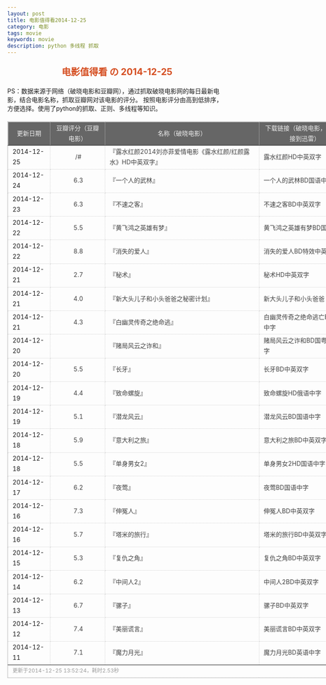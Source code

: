 ```yaml
---
layout: post
title: 电影值得看2014-12-25
category: 电影
tags: movie
keywords: movie 
description: python 多线程 抓取
---
```

<h2 style="text-align:center;color:#D54E21;margin:20px auto">电影值得看 の 2014-12-25</h2>
<div>PS：数据来源于网络（破晓电影和豆瓣网），通过抓取破晓电影网的每日最新电影，结合电影名称，抓取豆瓣网对该电影的评分。
按照电影评分由高到低排序，方便选择。使用了python的抓取、正则、多线程等知识。</div>
<table id="movietb">
	<thead>
		<tr>
			<td min-width="100px">更新日期</td>
			<td min-width="100px">豆瓣评分（豆瓣电影）</td>
			<td min-width="300px">名称（破晓电影）</td>
			<td>下载链接（破晓电影，复制链接到迅雷）</td>
		</tr>
	</thead>
	<tbody>
		<tr>
			<td>2014-12-25</td>
			<td style="color:#FF5138!important;text-align:center;"><a href="0" target="_blank">/#</a></td>
			<td>『<a href="http://www.poxiao.com/movie/37906.html" target="_blank">露水红颜2014刘亦菲爱情电影《露水红颜/红颜露水》HD中英双字</a>』</td>
			<td><a href="ftp://1:1@p13.poxiao.com:8202/[www.poxiao.com破晓电影]露水红颜HD中英双字.rmvb" target="_blank">露水红颜HD中英双字</a></td>
		</tr>
				<tr>
			<td>2014-12-24</td>
			<td style="color:#FF5138!important;text-align:center;"><a href="http://movie.douban.com/subject/24695277/" target="_blank">6.3</a></td>
			<td>『<a href="http://www.poxiao.com/movie/37804.html" target="_blank">一个人的武林</a>』</td>
			<td><a href="ftp://4:4@p13.poxiao.com:8202/[www.poxiao.com破晓电影]一个人的武林BD国语中字.rmvb" target="_blank">一个人的武林BD国语中字</a></td>
		</tr>
				<tr>
			<td>2014-12-23</td>
			<td style="color:#FF5138!important;text-align:center;"><a href="http://movie.douban.com/subject/25721544/" target="_blank">6.3</a></td>
			<td>『<a href="http://www.poxiao.com/movie/37900.html" target="_blank">不速之客</a>』</td>
			<td><a href="ftp://7:7@p13.poxiao.com:8202/[www.poxiao.com破晓电影]不速之客BD中英双字.rmvb" target="_blank">不速之客BD中英双字</a></td>
		</tr>
				<tr>
			<td>2014-12-22</td>
			<td style="color:#FF5138!important;text-align:center;"><a href="http://movie.douban.com/subject/25444447/" target="_blank">5.5</a></td>
			<td>『<a href="http://www.poxiao.com/movie/37901.html" target="_blank">黄飞鸿之英雄有梦</a>』</td>
			<td><a href="ftp://6:6@p13.poxiao.com:8202/[www.poxiao.com破晓电影]黄飞鸿之英雄有梦BD国语中字.rmvb" target="_blank">黄飞鸿之英雄有梦BD国语中字</a></td>
		</tr>
				<tr>
			<td>2014-12-22</td>
			<td style="color:#FF5138!important;text-align:center;"><a href="http://movie.douban.com/subject/21318488/" target="_blank">8.8</a></td>
			<td>『<a href="http://www.poxiao.com/movie/37899.html" target="_blank">消失的爱人</a>』</td>
			<td><a href="ftp://5:5@p13.poxiao.com:8202/[www.poxiao.com破晓电影]消失的爱人BD特效中英双字.rmvb" target="_blank">消失的爱人BD特效中英双字</a></td>
		</tr>
				<tr>
			<td>2014-12-21</td>
			<td style="color:#FF5138!important;text-align:center;"><a href="http://movie.douban.com/subject/25969095/" target="_blank">2.7</a></td>
			<td>『<a href="http://www.poxiao.com/movie/37897.html" target="_blank">秘术</a>』</td>
			<td><a href="ftp://3:3@p13.poxiao.com:8202/[www.poxiao.com破晓电影]秘术HD中英双字.rmvb" target="_blank">秘术HD中英双字</a></td>
		</tr>
				<tr>
			<td>2014-12-21</td>
			<td style="color:#FF5138!important;text-align:center;"><a href="http://movie.douban.com/subject/25966045/" target="_blank">4.0</a></td>
			<td>『<a href="http://www.poxiao.com/movie/37895.html" target="_blank">新大头儿子和小头爸爸之秘密计划</a>』</td>
			<td><a href="ftp://1:1@p13.poxiao.com:8202/[www.poxiao.com破晓电影]新大头儿子和小头爸爸之秘密计划BD国语中字.mkv" target="_blank">新大头儿子和小头爸爸</a></td>
		</tr>
				<tr>
			<td>2014-12-21</td>
			<td style="color:#FF5138!important;text-align:center;"><a href="http://movie.douban.com/subject/20253940/" target="_blank">4.3</a></td>
			<td>『<a href="http://www.poxiao.com/movie/37898.html" target="_blank">白幽灵传奇之绝命逃</a>』</td>
			<td><a href="ftp://4:4@p13.poxiao.com:8202/[www.poxiao.com破晓电影]白幽灵传奇之绝命逃亡BD英语中字.rmvb" target="_blank">白幽灵传奇之绝命逃亡BD英语中字</a></td>
		</tr>
				<tr>
			<td>2014-12-20</td>
			<td style="color:#FF5138!important;text-align:center;"><a href="http://movie.douban.com/subject/26285776/" target="_blank"></a></td>
			<td>『<a href="http://www.poxiao.com/movie/37896.html" target="_blank">赌局风云之诈和</a>』</td>
			<td><a href="ftp://2:2@p13.poxiao.com:8202/[www.poxiao.com破晓电影]赌局风云之诈和BD国粤双音中字.mkv" target="_blank">赌局风云之诈和BD国粤双音中字</a></td>
		</tr>
				<tr>
			<td>2014-12-20</td>
			<td style="color:#FF5138!important;text-align:center;"><a href="http://movie.douban.com/subject/25770733/" target="_blank">5.5</a></td>
			<td>『<a href="http://www.poxiao.com/movie/37894.html" target="_blank">长牙</a>』</td>
			<td><a href="ftp://5:5@p27.poxiao.com:8201/[www.poxiao.com破晓电影]长牙BD中英双字.rmvb" target="_blank">长牙BD中英双字</a></td>
		</tr>
				<tr>
			<td>2014-12-19</td>
			<td style="color:#FF5138!important;text-align:center;"><a href="http://movie.douban.com/subject/25913634/" target="_blank">4.4</a></td>
			<td>『<a href="http://www.poxiao.com/movie/37893.html" target="_blank">致命螺旋</a>』</td>
			<td><a href="ftp://8:8@p13.poxiao.com:8202/[www.poxiao.com破晓电影]致命螺旋HD俄语中字.rmvb" target="_blank">致命螺旋HD俄语中字</a></td>
		</tr>
				<tr>
			<td>2014-12-19</td>
			<td style="color:#FF5138!important;text-align:center;"><a href="http://movie.douban.com/subject/25810920/" target="_blank">5.1</a></td>
			<td>『<a href="http://www.poxiao.com/movie/37878.html" target="_blank">潜龙风云</a>』</td>
			<td><a href="ftp://7:7@p13.poxiao.com:8202/[www.poxiao.com破晓电影]潜龙风云BD国语中字.rmvb" target="_blank">潜龙风云BD国语中字</a></td>
		</tr>
				<tr>
			<td>2014-12-18</td>
			<td style="color:#FF5138!important;text-align:center;"><a href="http://movie.douban.com/subject/24706496/" target="_blank">5.9</a></td>
			<td>『<a href="http://www.poxiao.com/movie/37889.html" target="_blank">意大利之旅</a>』</td>
			<td><a href="ftp://5:5@p13.poxiao.com:8202/[www.poxiao.com破晓电影]意大利之旅BD中英双字.rmvb" target="_blank">意大利之旅BD中英双字</a></td>
		</tr>
				<tr>
			<td>2014-12-18</td>
			<td style="color:#FF5138!important;text-align:center;"><a href="http://movie.douban.com/subject/21359619/" target="_blank">5.5</a></td>
			<td>『<a href="http://www.poxiao.com/movie/37890.html" target="_blank">单身男女2</a>』</td>
			<td><a href="ftp://6:6@p13.poxiao.com:8202/[www.poxiao.com破晓电影]单身男女2HD国语中字.rmvb" target="_blank">单身男女2HD国语中字</a></td>
		</tr>
				<tr>
			<td>2014-12-17</td>
			<td style="color:#FF5138!important;text-align:center;"><a href="http://movie.douban.com/subject/19962587/" target="_blank">6.2</a></td>
			<td>『<a href="http://www.poxiao.com/movie/37723.html" target="_blank">夜莺</a>』</td>
			<td><a href="ftp://4:4@p13.poxiao.com:8202/[www.poxiao.com破晓电影]夜莺BD国语中字.rmvb" target="_blank">夜莺BD国语中字</a></td>
		</tr>
				<tr>
			<td>2014-12-16</td>
			<td style="color:#FF5138!important;text-align:center;"><a href="http://movie.douban.com/subject/3012013/" target="_blank">7.3</a></td>
			<td>『<a href="http://www.poxiao.com/movie/37886.html" target="_blank">伸冤人</a>』</td>
			<td><a href="ftp://a:a@dx.dl1234.com:8006/[电影天堂www.dy2018.com]伸冤人BD中英双字.rmvb " target="_blank">伸冤人BD中英双字</a></td>
		</tr>
				<tr>
			<td>2014-12-16</td>
			<td style="color:#FF5138!important;text-align:center;"><a href="http://movie.douban.com/subject/21349801/" target="_blank">5.7</a></td>
			<td>『<a href="http://www.poxiao.com/movie/37441.html" target="_blank">塔米的旅行</a>』</td>
			<td><a href="ftp://2:2@p13.poxiao.com:8202/[www.poxiao.com破晓电影]塔米的旅行BD中英双字.rmvb" target="_blank">塔米的旅行BD中英双字</a></td>
		</tr>
				<tr>
			<td>2014-12-15</td>
			<td style="color:#FF5138!important;text-align:center;"><a href="http://movie.douban.com/subject/4092661/" target="_blank">5.3</a></td>
			<td>『<a href="http://www.poxiao.com/movie/37782.html" target="_blank">复仇之角</a>』</td>
			<td><a href="ftp://1:1@p13.poxiao.com:8202/[www.poxiao.com破晓电影]复仇之角BD中英双字.rmvb" target="_blank">复仇之角BD中英双字</a></td>
		</tr>
				<tr>
			<td>2014-12-14</td>
			<td style="color:#FF5138!important;text-align:center;"><a href="http://movie.douban.com/subject/25879014/" target="_blank">6.2</a></td>
			<td>『<a href="http://www.poxiao.com/movie/37881.html" target="_blank">中间人2</a>』</td>
			<td><a href="ftp://4:4@p27.poxiao.com:8201/[www.poxiao.com破晓电影]中间人2BD中英双字.rmvb" target="_blank">中间人2BD中英双字</a></td>
		</tr>
				<tr>
			<td>2014-12-13</td>
			<td style="color:#FF5138!important;text-align:center;"><a href="http://movie.douban.com/subject/25842340/" target="_blank">6.7</a></td>
			<td>『<a href="http://www.poxiao.com/movie/37880.html" target="_blank">骡子</a>』</td>
			<td><a href="ftp://7:7@p13.poxiao.com:8202/[www.poxiao.com破晓电影]骡子BD中英双字.rmvb  " target="_blank">骡子BD中英双字</a></td>
		</tr>
				<tr>
			<td>2014-12-12</td>
			<td style="color:#FF5138!important;text-align:center;"><a href="http://movie.douban.com/subject/24697552/" target="_blank">7.4</a></td>
			<td>『<a href="http://www.poxiao.com/movie/37879.html" target="_blank">美丽谎言</a>』</td>
			<td><a href="ftp://6:6@p13.poxiao.com:8202/[www.poxiao.com破晓电影]美丽谎言BD中英双字.rmvb" target="_blank">美丽谎言BD中英双字</a></td>
		</tr>
				<tr>
			<td>2014-12-11</td>
			<td style="color:#FF5138!important;text-align:center;"><a href="http://movie.douban.com/subject/24470523/" target="_blank">7.1</a></td>
			<td>『<a href="http://www.poxiao.com/movie/37862.html" target="_blank">魔力月光</a>』</td>
			<td><a href="ftp://8:8@p13.poxiao.com:8202/[www.poxiao.com破晓电影]魔力月光BD英语中字.rmvb" target="_blank">魔力月光BD英语中字</a></td>
		</tr>
			</tbody>
	<tfoot>
		<tr>
			<td colspan="4">更新于2014-12-25 13:52:24，耗时2.53秒</td>
		</tr>
	</tfoot>
</table>	<style>
	#movietb {width:790px;border:1px #CCCCCC solid;font-size:14px;margin:20px auto;}
	#movietb td {border:1px #CCCCCC dotted;line-height:24px;vertical-align: middle;}
	#movietb a {text-decoration:none;color:#464646; text-shadow:0 1px 0 #F2F2F2;border:0!important}
	#movietb a:hover {text-decoration:underline;color:#D54E21;}
	#movietb tbody tr:hover{background:#CCC}
	#movietb thead {background-color:#666;color:#eee;text-align:center}
	#movietb tbody {text-align:left;}
	#movietb tbody td {padding-left:10px;}
	#movietb tfoot td,.size {padding-left: 10px;font-size:12px;color:#999}
</style>